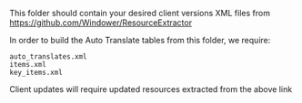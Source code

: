 This folder should contain your desired client versions XML files from https://github.com/Windower/ResourceExtractor

In order to build the Auto Translate tables from this folder, we require:
```
auto_translates.xml
items.xml
key_items.xml
```

Client updates will require updated resources extracted from the above link
